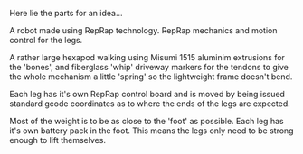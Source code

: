 Here lie the parts for an idea...

A robot made using RepRap technology. RepRap mechanics and motion control for the legs.

A rather large hexapod walking using Misumi 1515 aluminim extrusions for the 'bones', and fiberglass 'whip' driveway markers for the tendons to give the whole mechanism a little 'spring' so the lightweight frame doesn't bend.

Each leg has it's own RepRap control board and is moved by being issued standard gcode coordinates as to where the ends of the legs are expected.

Most of the weight is to be as close to the 'foot' as possible. Each leg has it's own battery pack in the foot. This means the legs only need to be strong enough to lift themselves. 
